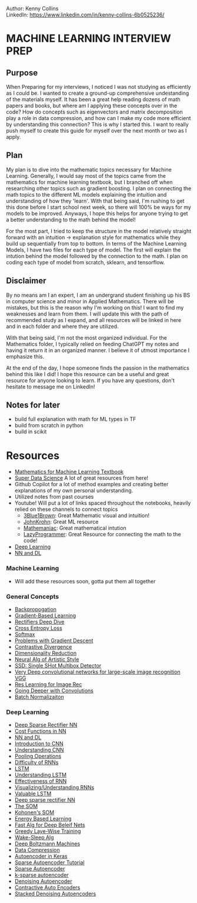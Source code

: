 Author: Kenny Collins  
LinkedIn: https://www.linkedin.com/in/kenny-collins-6b0525236/  

# MACHINE LEARNING INTERVIEW PREP
## Purpose

When Preparing for my interviews, I noticed I was not studying as efficiently as I could be. I wanted to create a ground-up comprehensive undestanding of the materials myself. It has been a great help reading dozens of math papers and books, but where am I applying these concepts over in the code? How do concepts such as eigenvectors and matrix decomposition play a role in data compression, and how can I make my code more efficient by understanding this connection? This is why I started this. I want to really push myself to create this guide for myself over the next month or two as I apply.  

## Plan
My plan is to dive into the mathematic topics necessary for Machine Learning. Generally, I would say most of the topics came from the mathematics for machine learning textbook, but I branched off when researching other topics such as gradient boosting. I plan on connecting the math topics to the different ML models explaining the intuition and understanding of how they 'learn'. With that being said, I'm rushing to get this done before I start school next week, so there will 100% be ways for my models to be improved. Anyways, I hope this helps for anyone trying to get a better understanding to the math behind the model! 

For the most part, I tried to keep the structure in the model relatively straight forward with an intuition -> explanation style for mathematics while they build up sequentially from top to bottom. In terms of the Machine Learning Models, I have two files for each type of model. The first will explain the intution behind the model followed by the connection to the math. I plan on coding each type of model from scratch, sklearn, and tensorflow.  

## Disclaimer
By no means am I an expert, I am an undergrand student finishing up his BS in computer science and minor in Applied Mathematics. There will be mistakes, but this is the reason why I'm working on this! I want to find my weaknesses and learn from them. I will update this with the path of recommended study as I expand, and all resources will be linked in here and in each folder and where they are utilized.  

With that being said, I'm not the most organized individual. For the Mathematics folder, I typically relied on feeding ChatGPT my notes and having it return it in an organized manner. I believe it of utmost importance I emphasize this.  

At the end of the day, I hope someone finds the passion in the mathematics behind this like I did! I hope this resource can be a useful and great resource for anyone looking to learn. If you have any questions, don't hesitate to message me on LinkedIn!  

## Notes for later
- build full explanation with math for ML types in TF
- build from scratch in python
- build in scikit
# Resources
- [Mathematics for Machine Learning Textbook](https://mml-book.github.io)
- [Super Data Science](https://www.superdatascience.com) A lot of great resources from here!  
- Github Copilot for a lot of method examples and creating better explanations of my own personal understanding.
- Utilized notes from past courses
- Youtube! Will put a lot of links spaced throughout the notebooks, heavily relied on these channels to connect topics
    - [3Blue1Brown](https://www.youtube.com/@3blue1brown/courses): Great Mathematic visual and intuition!
    - [JohnKrohn](https://www.youtube.com/@JonKrohnLearns/playlists): Great ML resource
    - [Mathemaniac](https://www.youtube.com/@mathemaniac): Great mathematical intution
    - [LazyProgrammer](https://www.youtube.com/@LazyProgrammerOfficial): Great Resource for connecting the math to the code!
- [Deep Learning](https://www.deeplearningbook.org)
- [NN and DL](http://neuralnetworksanddeeplearning.com/index.html)
### Machine Learning
- Will add these resources soon, gotta put them all together
### General Concepts
- [Backpropogation](http://yann.lecun.com/exdb/publis/pdf/lecun-98b.pdf)
- [Gradient-Based Learning](http://yann.lecun.com/exdb/publis/pdf/lecun-01a.pdf)
- [Rectifiers Deep Dive](https://arxiv.org/pdf/1502.01852.pdf)
- [Cross Entropy Loss](https://rdipietro.github.io/friendly-intro-to-cross-entropy-loss/)
- [Softmax](http://peterroelants.github.io/posts/neural_network_implementation_intermezzo02/)
- [Problems with Gradient Descent](http://www-dsi.ing.unifi.it/~paolo/ps/tnn-94-gradient.pdf)
- [Contrastive Divergence](http://www.robots.ox.ac.uk/~ojw/files/NotesOnCD.pdf)
- [Dimensionality Reduction](https://www.cs.toronto.edu/~hinton/science.pdf)
- [Neural Alg of Artistic Style](https://arxiv.org/abs/1508.06576)
- [SSD: Single SHot Multibox Detector](https://arxiv.org/abs/1512.02325)
- [Very Deep convolutional networks for large-scale image recognition VGG](https://arxiv.org/abs/1409.1556)
- [Res Learning for Image Rec](https://arxiv.org/abs/1512.03385)
- [Going Deeper with Convolutions](https://arxiv.org/abs/1409.4842)
- [Batch Normalizaiton](https://arxiv.org/abs/1502.03167)

### Deep Learning
- [Deep Sparse Rectifier NN](http://jmlr.org/proceedings/papers/v15/glorot11a/glorot11a.pdf)
- [Cost Functions in NN](http://stats.stackexchange.com/questions/154879/a-list-of-cost-functions-used-in-neural-networks-alongside-applications)
- [NN and DL](http://neuralnetworksanddeeplearning.com/chap2.html)
- [Introduction to CNN](http://cs.nju.edu.cn/wujx/paper/CNN.pdf)
- [Understanding CNN](https://arxiv.org/pdf/1609.04112.pdf)
- [Pooling Operations](http://ais.uni-bonn.de/papers/icann2010_maxpool.pdf)
- [Difficulty of RNNs](http://www.jmlr.org/proceedings/papers/v28/pascanu13.pdf)
- [LSTM](http://www.bioinf.jku.at/publications/older/2604.pdf)
- [Understanding LSTM](http://colah.github.io/posts/2015-08-Understanding-LSTMs/)
- [Effectiveness of RNN](http://karpathy.github.io/2015/05/21/rnn-effectiveness/)
- [Visualizing/Understanding RNNs](https://arxiv.org/pdf/1506.02078.pdf)
- [Valuable LSTM](https://arxiv.org/pdf/1503.04069.pdf)
- [Deep sparse rectifier NN](http://jmlr.org/proceedings/papers/v15/glorot11a/glorot11a.pdf)
- [The SOM](http://sci2s.ugr.es/keel/pdf/algorithm/articulo/1990-Kohonen-PIEEE.pdf)
- [Kohonen's SOM](http://www.ai-junkie.com/ann/som/som1.html)
- [Energy Based Learning](http://yann.lecun.com/exdb/publis/pdf/lecun-06.pdf)
- [Fast Alg for Deep Beleif Nets](https://www.cs.toronto.edu/~hinton/absps/fastnc.pdf)
- [Greedy Laye-Wise Training](http://www.iro.umontreal.ca/~lisa/pointeurs/BengioNips2006All.pdf)
- [Wake-Sleep Alg](http://www.gatsby.ucl.ac.uk/~dayan/papers/hdfn95.pdf)
- [Deep Boltzmann Machines](http://www.utstat.toronto.edu/~rsalakhu/papers/dbm.pdf)
- [Data Compression](https://probablydance.com/2016/04/30/neural-networks-are-impressively-good-at-compression)
- [Autoencoder in Keras](https://blog.keras.io/building-autoencoders-in-keras.html)
- [Sparse Autoencoder Tutorial](http://mccormickml.com/2014/05/30/deep-learning-tutorial-sparse-autoencoder)
- [Sparse Autoencoder](http://www.ericlwilkinson.com/blog/2014/11/19/deep-learning-sparse-autoencoders)
- [k-sparse autoencoder](https://arxiv.org/pdf/1312.5663.pdf)
- [Denoising Autoencoder](http://www.cs.toronto.edu/~larocheh/publications/icml-2008-denoising-autoencoders.pdf)
- [Contractive Auto Encoders](http://machinelearning.wustl.edu/mlpapers/paper_files/ICML2011Rifai_455.pdf)
- [Stacked Denoising Autoencoders](http://www.jmlr.org/papers/volume11/vincent10a/vincent10a.pdf)

